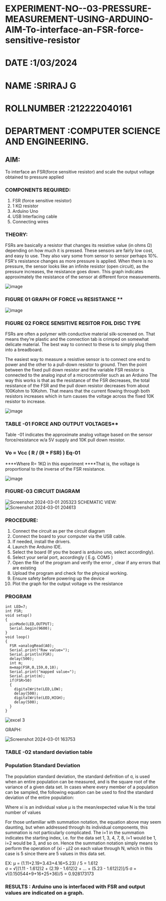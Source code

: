 # EXPERIMENT-NO--03-PRESSURE-MEASUREMENT-USING-ARDUINO-AIM-To-interface-an-FSR-force-sensitive-resistor

# DATE :1/03/2024
# NAME :SRIRAJ G
# ROLLNUMBER :212222040161
# DEPARTMENT :COMPUTER SCIENCE AND ENGINEERING.
## AIM: 
To interface an FSR(force sensitive resistor) and scale the output voltage obtained to pressure applied 
 
### COMPONENTS REQUIRED:
1.	FSR  (force sensitive resistor)
2.	1 KΩ resistor 
3.	Arduino Uno 
4.	USB Interfacing cable 
5.	Connecting wires 


### THEORY: 
FSRs are basically a resistor that changes its resistive value (in ohms Ω) depending on how much it is pressed. These sensors are fairly low cost, and easy to use. They also vary some from sensor to sensor perhaps 10%. FSR's resistance changes as more pressure is applied. When there is no pressure, the sensor looks like an infinite resistor (open circuit), as the pressure increases, the resistance goes down. This graph indicates approximately the resistance of the sensor at different force measurements.
 

![image](https://user-images.githubusercontent.com/36288975/163532939-d6888ae1-4068-4d83-86a7-fc4c32d5179e.png)

### FIGURE 01 GRAPH OF FORCE vs RESISTANCE **




![image](https://user-images.githubusercontent.com/36288975/163532957-82d57567-a1c3-48c5-8a87-7ea66d6fca49.png)




### FIGURE 02 FORCE SENSITIVE RESITOR FOIL DISC TYPE  

FSRs are often a polymer with conductive material silk-screened on. That means they're plastic and the connection tab is crimped on somewhat delicate material. The best way to connect to these is to simply plug them into a breadboard.

The easiest way to measure a resistive sensor is to connect one end to power and the other to a pull-down resistor to ground. Then the point between the fixed pull down resistor and the variable FSR resistor is connected to the analog input of a microcontroller such as an Arduino The way this works is that as the resistance of the FSR decreases, the total resistance of the FSR and the pull down resistor decreases from about 100Kohm to 10Kohm. That means that the current flowing through both resistors increases which in turn causes the voltage across the fixed 10K resistor to increase.

 ![image](https://user-images.githubusercontent.com/36288975/163532972-2b909551-12c9-485d-adb1-d1e988d557bd.png)

### TABLE -01 FORCE AND OUTPUT VOLTAGES**
	
  Table -01 indicates the approximate analog voltage based on the sensor force/resistance w/a 5V supply and 10K pull down resistor.

### Vo = Vcc ( R / (R + FSR) )								Eq-01

****Where R= 1KΩ in this experiment 
****That is, the voltage is proportional to the inverse of the FSR resistance.










![image](https://user-images.githubusercontent.com/36288975/163532979-a2a5cb5c-f495-442c-843e-bebb82737a35.png)



### FIGURE-03 CIRCUIT DIAGRAM
![Screenshot 2024-03-01 205323](https://github.com/SRIRAJGURUNATHAN/EXPERIMENT-NO--04-PRESSURE-MEASUREMENT-USING-ARDUINO-AIM-To-interface-an-FSR-force-sensitive-resist/assets/119476758/8020a427-d930-49c7-ab88-cc5e38652e53)
SCHEMATIC VIEW:
![Screenshot 2024-03-01 204613](https://github.com/SRIRAJGURUNATHAN/EXPERIMENT-NO--04-PRESSURE-MEASUREMENT-USING-ARDUINO-AIM-To-interface-an-FSR-force-sensitive-resist/assets/119476758/415a9bf9-b156-4d85-a673-3878e0e0638c)



### PROCEDURE:
1.	Connect the circuit as per the circuit diagram 
2.	Connect the board to your computer via the USB cable.
3.	If needed, install the drivers.
4.	Launch the Arduino IDE.
5.	Select the board (If you the board is arduino uno, select accordingly).
6.	Select your serial port, accordingly ( E.g. COM5 )
7.	Open the file of the program  and verify the error , clear if any errors that are existing 
8.	Upload the program and check for the physical working. 
9.	Ensure safety before powering up the device 
10.	Plot the graph for the output voltage vs the resistance 


### PROGRAM 
```
int LED=7;
int FSR;
void setup()
{
  pinMode(LED,OUTPUT);
  Serial.begin(9600);
}
void loop()
{
  FSR =analogRead(A0);
  Serial.print("Raw value=");
  Serial.println(FSR);
  delay(500);
  int m;
  m=map(FSR,0,159,0,10);
  Serial.print("mapped value=");
  Serial.print(m);
  if(FSR>50)
  {
    digitalWrite(LED,LOW);
    delay(500);
    digitalWrite(LED,HIGH);
    delay(500);
  }
}
```
 
 
 
 
 
 
 
 
 
 
 
 
 
 
![excel 3](https://github.com/SRIRAJGURUNATHAN/EXPERIMENT-NO--04-PRESSURE-MEASUREMENT-USING-ARDUINO-AIM-To-interface-an-FSR-force-sensitive-resist/assets/119476758/eae077b9-ab91-4b6a-a04d-c0b23932c176)

GRAPH:

![Screenshot 2024-03-01 163753](https://github.com/SRIRAJGURUNATHAN/EXPERIMENT-NO--04-PRESSURE-MEASUREMENT-USING-ARDUINO-AIM-To-interface-an-FSR-force-sensitive-resist/assets/119476758/cd2d7abe-7f06-4aa9-9184-e1b849cbeb45)



### TABLE -02 standard deviation table 
### Population Standard Deviation
The population standard deviation, the standard definition of σ, is used when an entire population can be measured, and is the square root of the variance of a given data set. In cases where every member of a population can be sampled, the following equation can be used to find the standard deviation of the entire population:



Where
xi is an individual value
μ is the mean/expected value
N is the total number of values

For those unfamiliar with summation notation, the equation above may seem daunting, but when addressed through its individual components, this summation is not particularly complicated. The i=1 in the summation indicates the starting index, i.e. for the data set 1, 3, 4, 7, 8, i=1 would be 1, i=2 would be 3, and so on. Hence the summation notation simply means to perform the operation of (xi - μ)2 on each value through N, which in this case is 5 since there are 5 values in this data set.

EX:           μ = (1.11+2.19+3.43+4.16+5.23) / 5 = 1.612      
σ = √[(1.11 - 1.612)2 + (2.19 - 1.612)2 + ... + (5.23 - 1.612)2)]/5
σ = √(0.150544+9+16+25+36)/5 = 0.928173173















### RESULTS : Arduino uno is interfaced with FSR and output values are indicated on a graph.
